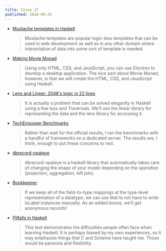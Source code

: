 ```yaml
---
title: Issue 17
published: 2016-08-25
---
```


-   [Mustache templates in Haskell](https://www.stackbuilders.com/tutorials/haskell/mustache-templates/)

    > Mustache templates are popular logic-less templates that can be used in web development as well as in any other domain where interpolation of data into some sort of template is needed.

-   [Making Movie Monad](https://lettier.github.io/posts/2016-08-15-making-movie-monad.html)

    > Using only HTML, CSS, and JavaScript, you can use Electron to develop a desktop application. The nice part about Movie Monad, however, is that we will create the HTML, CSS, and JavaScript using Haskell.

-   [Lens and Linear: 2048's logic in 22 lines](http://www.nmattia.com/posts/2016-08-19-lens-linear-2048.html)

    > It is actually a problem that can be solved elegantly in Haskell using a few Isos and Traversals. We’ll use the linear library for representing the data and the lens library for accessing it.

-   [TechEmpower Benchmarks](https://turingjump.com/blog/tech-empower/)

    > Rather than wait for the official results, I ran the benchmarks with a handful of frameworks on a dedicated server. The results are, I think, enough to put these concerns to rest.

-   [dbrecord-opaleye](https://github.com/byteally/dbrecord-opaleye/blob/e70e2bacb49da9371563791f81f7e74992dfd57c/README.md#dbrecord-opaleye)

    > dbrecord-opaleye is a haskell library that automatically takes care of changing the shape of your model depending on the operation (projection, aggregation, left join).

-   [Bookkeeper](https://turingjump.com/blog/bookkeeper/)

    > If we keep all of the field-to-type mappings at the type-level representation of a datatype, we can use that to not have to write IsLabel instances manually. As an added bonus, we’ll get anonymous records!

-   [Pitfalls in Haskell](http://users.jyu.fi/~sapekiis/haskell-pitfalls/)

    > This text demonstrates the difficulties people often face when learning Haskell. It is perhaps biased by my own experiences, so it may emphasize things that C and Scheme have taught me. Those would be paranoia and flexibility.
